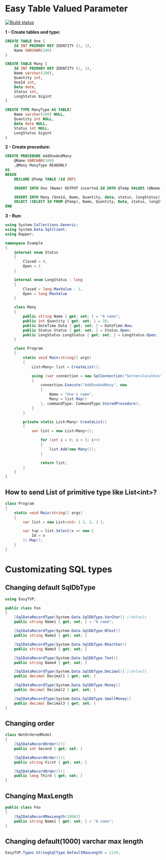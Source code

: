 # Easy Table Valued Parameter

[![Build status](https://ci.appveyor.com/api/projects/status/749bcblahsbiqy55?svg=true)](https://ci.appveyor.com/project/Kunze/easytvp)

**1 - Create tables and type:**
```sql
CREATE TABLE One (
	Id INT PRIMARY KEY IDENTITY (1, 1),
	Name VARCHAR(100)
)

CREATE TABLE Many (
	Id INT PRIMARY KEY IDENTITY (1, 1),
	Name varchar(100),
	Quantity int,
	OneId int,
	Data date,
	Status int,
	LongStatus bigint
)

CREATE TYPE ManyType AS TABLE(
	Name varchar(100) NULL,
	Quantity int NULL,
	Data date NULL,
	Status int NULL,
	LongStatus bigint
)
```

**2 - Create procedure:**
```sql
CREATE PROCEDURE AddOneAndMany
	@Name VARCHAR(100)
	,@Many ManyType READONLY
AS
BEGIN
	DECLARE @Temp TABLE (Id INT)

	INSERT INTO One (Name) OUTPUT inserted.Id INTO @Temp VALUES (@Name)

	INSERT INTO Many (OneId, Name, Quantity, data, status, longStatus)
	SELECT (SELECT Id FROM @Temp), Name, Quantity, Data, status, longStatus FROM @Many
END
```

**3 - Run:**
```c#
using System.Collections.Generic;
using System.Data.SqlClient;
using Dapper;

namespace Example
{
	internal enum Status
	{
		Closed = 0,
		Open = 1
	}

	internal enum LongStatus : long
	{
		Closed = long.MaxValue - 1,
		Open = long.MaxValue
	}

	class Many
	{
		public string Name { get; set; } = "A name";
		public int Quantity { get; set; } = 10;
		public DateTime Data { get; set; } = DateTime.Now;
		public Status Status { get; set; } = Status.Open;
		public LongStatus LongStatus { get; set; } = LongStatus.Open;
	}

	class Program
	{
		static void Main(string[] args)
		{
			List<Many> list = CreateList();

			using (var connection = new SqlConnection("Server=localhost;Database=Testes;Trusted_Connection=True;"))
			{
				connection.Execute("AddOneAndMany", new
				{
				    Name = "One's name",
				    Many = list.Map()
				}, commandType: CommandType.StoredProcedure);
			}
		}

		private static List<Many> CreateList()
		{
			var list = new List<Many>();

		    	for (int i = 0; i < 3; i++)
		    	{
					list.Add(new Many());
		    	}

				return list;
		}
	}
}
```

## How to send List of primitive type like List&lt;int&gt;?

```c#
class Program
{
	static void Main(string[] args)
	{
		var list = new List<int> { 1, 2, 3 };

		var tvp = list.Select(x => new {
			Id = x
		}).Map();
	}
}
```

# Customizating SQL types
## Changing default SqlDbType

```c#
using EasyTVP;

public class Foo
{
	[SqlDataRecordType(System.Data.SqlDbType.VarChar)] //default
	public string Name1 { get; set; } = "A name";

	[SqlDataRecordType(System.Data.SqlDbType.NText)]
	public string Name2 { get; set; }

	[SqlDataRecordType(System.Data.SqlDbType.NVarChar)]
	public string Name3 { get; set; }

	[SqlDataRecordType(System.Data.SqlDbType.Text)]
	public string Name4 { get; set; }

	[SqlDataRecordType(System.Data.SqlDbType.Decimal)] //default
	public decimal Decimal1 { get; set; }

	[SqlDataRecordType(System.Data.SqlDbType.Money)]
	public decimal Decimal2 { get; set; }

	[SqlDataRecordType(System.Data.SqlDbType.SmallMoney)]
	public decimal Decimal3 { get; set; }
}
```

## Changing order
```c#
class NotOrderedModel
{
	[SqlDataRecordOrder(2)]
	public int Second { get; set; }

	[SqlDataRecordOrder(1)]
	public string First { get; set; }

	[SqlDataRecordOrder(3)]
	public long Third { get; set; }
}
```

## Changing MaxLength
```c#
public class Foo
{
	[SqlDataRecordMaxLength(2000)]
	public string Name1 { get; set; } = "A name";
}
```

## Changing default(1000) varchar max length

```c#
EasyTVP.Types.StringSqlType.DefaultMaxLength = 1234;
```
